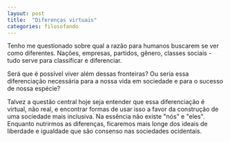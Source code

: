 ```yaml
---
layout: post
title:  "Diferenças virtuais"
categories: filosofando
---
```


Tenho me questionado sobre qual a razão para humanos buscarem se ver como diferentes. Nações, empresas, partidos, gênero, classes sociais - tudo serve para classificar e diferenciar.

Será que é possível viver além dessas fronteiras? Ou seria essa diferenciação necessária para a nossa vida em sociedade e para o sucesso de nossa espécie?

Talvez a questão central hoje seja entender que essa diferenciação é virtual, não real, e encontrar formas de usar isso a favor da construção de uma sociedade mais inclusiva. Na essência não existe "nós" e "eles". Enquanto nutrirmos as diferenças, ficaremos mais longe dos ideais de liberdade e igualdade que são consenso nas sociedades ocidentais.
